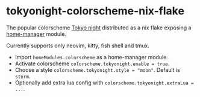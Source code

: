 # tokyonight-colorscheme-nix-flake
The popular colorscheme [Tokyo night](https://github.com/folke/tokyonight.nvim)
distributed as a nix flake exposing a [home-manager](https://github.com/nix-community/home-manager) module.

Currently supports only neovim, kitty, fish shell and tmux.

* Import `homeModules.colorscheme` as a home-manager module.
* Activate colorscheme `colorscheme.tokyonight.enable = true`.
* Choose a style `colorscheme.tokyonight.style = "moon"`. Default is `storm`. 
* Optionally add extra lua config with `colorscheme.tokyonight.extraLua = ...`.
